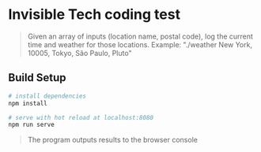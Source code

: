 # Invisible Tech coding test

> Given an array of inputs (location name, postal code), log the current time and weather for those locations.
> Example: "./weather New York, 10005, Tokyo, São Paulo, Pluto"

## Build Setup

```bash
# install dependencies
npm install

# serve with hot reload at localhost:8080
npm run serve

```

> The program outputs results to the browser console
